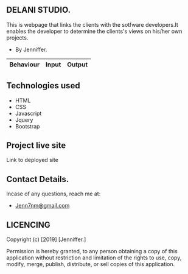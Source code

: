 ## DELANI STUDIO.

This is webpage that links the clients with the sotfware developers.It enables the developer to determine the clients's views on his/her own projects.
* By Jenniffer.


|Behaviour                     |  Input       |    Output
-------------------------------|--------------|-----------------------
 	         
## Technologies used
* HTML
* CSS
* Javascript
* Jquery
* Bootstrap


## Project live site
Link to deployed site

## Contact Details.
Incase of any questions, reach me at:
* Jenn7nm@gmail.com

## LICENCING
Copyright (c) [2019] [Jenniffer.]

Permission is hereby granted, to any person obtaining a copy of this application without restriction and limitation of the rights to use, copy, modify, merge, publish, distribute, or sell copies of this application.
